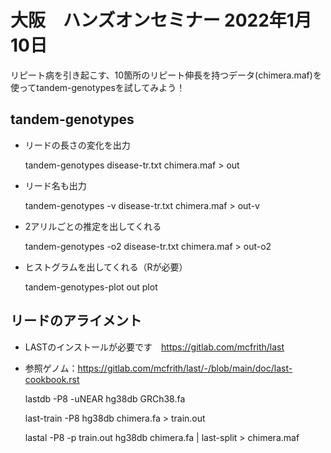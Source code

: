 # 大阪　ハンズオンセミナー 2022年1月10日


リピート病を引き起こす、10箇所のリピート伸長を持つデータ(chimera.maf)を使ってtandem-genotypesを試してみよう！

## tandem-genotypes

* リードの長さの変化を出力


    tandem-genotypes disease-tr.txt chimera.maf > out

* リード名も出力


    tandem-genotypes -v disease-tr.txt chimera.maf > out-v

* 2アリルごとの推定を出してくれる


    tandem-genotypes -o2 disease-tr.txt chimera.maf > out-o2

* ヒストグラムを出してくれる（Rが必要）

    tandem-genotypes-plot out plot


## リードのアライメント

* LASTのインストールが必要です　https://gitlab.com/mcfrith/last
* 参照ゲノム：https://gitlab.com/mcfrith/last/-/blob/main/doc/last-cookbook.rst


    lastdb -P8 -uNEAR hg38db GRCh38.fa 

    last-train -P8 hg38db chimera.fa > train.out 

    lastal -P8 -p train.out  hg38db chimera.fa | last-split > chimera.maf
